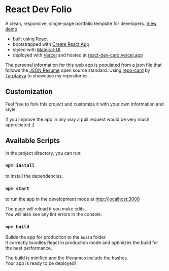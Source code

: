 # React Dev Folio

A clean, responsive, single-page portfolio template for developers. [View demo](https://react-dev-card.vercel.app)

-   built using [React](https://reactjs.org/)
-   bootstrapped with [Create React App](https://github.com/facebook/create-react-app)
-   styled with [Material-UI](https://material-ui.com/)
-   deployed with [Vercel](https://vercel.com) and hosted at [react-dev-card.vercel.app](https://react-dev-card.vercel.app)

The personal information for this web app is populated from a json file that follows the [JSON Resume](https://jsonresume.org/) open source standard.
Using [repo-card](https://github.com/Tarptaeya/repo-card) by [Tarptaeya](https://github.com/Tarptaeya) to showcase my repositories.

## Customization

Feel free to fork this project and customize it with your own information and style.

If you improve the app in any way a pull request would be very much appreciated ;)

## Available Scripts

In the project directory, you can run:

### `npm install`

to install the dependencies.

### `npm start`

to run the app in the development mode at [http://localhost:3000](http://localhost:3000)<br />

The page will reload if you make edits.<br />
You will also see any lint errors in the console.

### `npm build`

Builds the app for production to the `build` folder.<br />
It correctly bundles React in production mode and optimizes the build for the best performance.

The build is minified and the filenames include the hashes.<br />
Your app is ready to be deployed!
